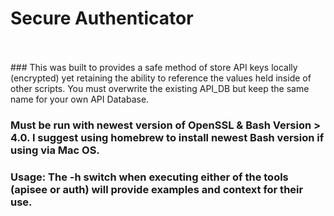 # Secure Authenticator
<br>
<br>
### This was built to provides a safe method of store API keys locally (encrypted) yet retaining the ability to reference the values held inside of other scripts. You must overwrite the existing API_DB but keep the same name for your own API Database.

### Must be run with newest version of OpenSSL & Bash Version > 4.0. I suggest using homebrew to install newest Bash version if using via Mac OS.

### Usage: The -h switch when executing either of the tools (apisee or auth) will provide examples and context for their use.
